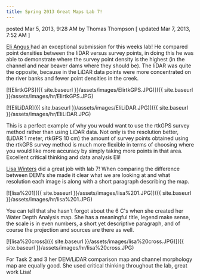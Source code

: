 ```yaml
---
title: Spring 2013 Great Maps Lab 7!
---
```


posted Mar 5, 2013, 9:28 AM by Thomas Thompson   [ updated Mar 7, 2013, 7:52 AM ]

[Eli Angus ](https://sites.google.com/site/eliadvancedgis20/labs/lab-7---building-dems) had an exceptional submission for this weeks lab!  He compared point densities between the liDAR versus survey points, in doing this he was able to demonstrate where the survey point density is the highest (in the channel and near beaver dams where they should be). The liDAR was quite the opposite, because in the LiDAR data points were more concentrated on the river banks and fewer point densities in the creek.  

[![ElirtkGPS]({{ site.baseurl }}/assets/images/ElirtkGPS.JPG)]({{ site.baseurl }}/assets/images/hr/ElirtkGPS.JPG)

[![EliLiDAR]({{ site.baseurl }}/assets/images/EliLiDAR.JPG)]({{ site.baseurl }}/assets/images/hr/EliLiDAR.JPG)

This is a perfect example of why you would want to use the rtkGPS survey method rather than using LiDAR data.  Not only is the resolution  better, (LiDAR 1 meter, rtkGPS 10 cm) the amount of survey points obtained using the rtkGPS survey method is much more flexible in terms of choosing where you would like more accuracy by simply taking more points in that area.  Excellent critical thinking and data analysis Eli!

[Lisa Winters](https://sites.google.com/site/lisawinters8/home/wats6920-gis/lab07-building-dem-s)  did a great job with lab 7! When comparing the difference between DEM's she made it clear what we are looking at and what resolution each image is along with a short paragraph describing the map.

[![lisa%201]({{ site.baseurl }}/assets/images/lisa%201.JPG)]({{ site.baseurl }}/assets/images/hr/lisa%201.JPG)

You can tell that she hasn't forgot about the 6 C's when she created her Water Depth Analysis map.  She has a meaningful title, legend make sense, the scale is in even numbers, a short yet descriptive paragraph, and of course the projection and sources are there as well.

[![lisa%20cross]({{ site.baseurl }}/assets/images/lisa%20cross.JPG)]({{ site.baseurl }}/assets/images/hr/lisa%20cross.JPG)

For Task 2 and 3 her DEM/LiDAR comparison map and channel morphology map are equally good.  She used critical thinking throughout the lab, great work Lisa!

